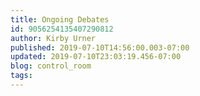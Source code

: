 ```yaml
---
title: Ongoing Debates
id: 9056254135407290812
author: Kirby Urner
published: 2019-07-10T14:56:00.003-07:00
updated: 2019-07-10T23:03:19.456-07:00
blog: control_room
tags: 
---
```


